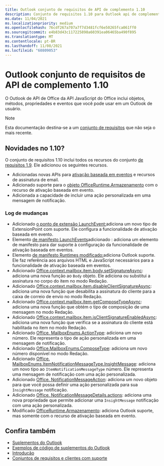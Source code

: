 ```yaml
---
title: Outlook conjunto de requisitos de API de complemento 1.10
description: Conjunto de requisitos 1.10 para Outlook api de complemento.
ms.date: 11/04/2021
ms.localizationpriority: medium
ms.openlocfilehash: 76cdf267a707a7f7d3481fcf6e50265fca061ff0
ms.sourcegitcommit: e4b83d43c117225898a60391ea06465ba490f895
ms.translationtype: MT
ms.contentlocale: pt-BR
ms.lasthandoff: 11/08/2021
ms.locfileid: "60809053"
---
```

# <a name="outlook-add-in-api-requirement-set-110"></a>Outlook conjunto de requisitos de API de complemento 1.10

O Outlook de API de Office da API JavaScript do Office inclui objetos, métodos, propriedades e eventos que você pode usar em um Outlook de usuário.

> [!NOTE]
> Esta documentação destina-se a um [conjunto de requisitos](../../requirement-sets/outlook-api-requirement-sets.md) que não seja o mais recente.

## <a name="whats-new-in-110"></a>Novidades no 1.10?

O conjunto de requisitos 1.10 inclui todos os recursos do conjunto [de requisitos 1.9](../requirement-set-1.9/outlook-requirement-set-1.9.md). Ele adicionou os seguintes recursos.

- Adicionadas novas APIs para [ativação baseada em eventos](../../../outlook/autolaunch.md) e recursos de assinatura de email.
- Adicionado suporte para o [objeto OfficeRuntime.Armazenamento](/javascript/api/office-runtime/officeruntime.storage?view=outlook-js-1.10&preserve-view=true) com o recurso de ativação baseada em evento.
- Adicionada a capacidade de incluir uma ação personalizada em uma mensagem de notificação.

### <a name="change-log"></a>Log de mudanças

- Adicionado [o ponto de extensão LaunchEvent:](../../manifest/extensionpoint.md#launchevent)adiciona um novo tipo de ExtensionPoint com suporte. Ele configura a funcionalidade de ativação baseada em evento.
- Elemento [de manifesto LaunchEvents](../../manifest/launchevents.md)adicionado : adiciona um elemento de manifesto para dar suporte à configuração da funcionalidade de ativação baseada em eventos.
- Elemento [de manifesto Runtimes modificado:](../../manifest/runtimes.md)adiciona Outlook suporte. Ele faz referência aos arquivos HTML e JavaScript necessários para a funcionalidade de ativação baseada em eventos.
- Adicionado [Office.context.mailbox.item.body.setSignatureAsync](/javascript/api/outlook/office.body?view=outlook-js-1.10&preserve-view=true#setSignatureAsync_data__options__callback_): adiciona uma nova função ao `Body` objeto. Ele adiciona ou substitui a assinatura no corpo do item no modo Redação.
- Adicionado [Office.context.mailbox.item.disableClientSignatureAsync](office.context.mailbox.item.md#methods): adiciona uma nova função que desabilita a assinatura do cliente para a caixa de correio de envio no modo Redação.
- Adicionado [Office.context.mailbox.item.getComposeTypeAsync](/javascript/api/outlook/office.messagecompose?view=outlook-js-1.10&preserve-view=true#getComposeTypeAsync_options__callback_): adiciona uma nova função que obtém o tipo de composição de uma mensagem no modo Redação.
- Adicionado [Office.context.mailbox.item.isClientSignatureEnabledAsync](office.context.mailbox.item.md#methods): adiciona uma nova função que verifica se a assinatura do cliente está habilitada no item no modo Redação.
- Adicionado [Office. MailboxEnums.ActionType](/javascript/api/outlook/office.mailboxenums.actiontype?view=outlook-js-1.10&preserve-view=true): adiciona um novo número. Ele representa o tipo de ação personalizada em uma mensagem de notificação.
- Adicionado [Office.MailboxEnums.ComposeType](/javascript/api/outlook/office.mailboxenums.composetype?view=outlook-js-1.10&preserve-view=true): adiciona um novo número disponível no modo Redação.
- Adicionado [Office. MailboxEnums.ItemNotificationMessageType.InsightMessage](/javascript/api/outlook/office.mailboxenums.itemnotificationmessagetype?view=outlook-js-1.10&preserve-view=true): adiciona um novo tipo ao `ItemNotificationMessageType` número. Ele representa uma mensagem de notificação com uma ação personalizada.
- Adicionado [Office. NotificationMessageAction](/javascript/api/outlook/office.notificationmessageaction?view=outlook-js-1.10&preserve-view=true): adiciona um novo objeto para que você possa definir uma ação personalizada para sua `InsightMessage` notificação.
- Adicionado [Office. NotificationMessageDetails.actions](/javascript/api/outlook/office.notificationmessagedetails?view=outlook-js-1.10&preserve-view=true#actions): adiciona uma nova propriedade que permite adicionar uma `InsightMessage` notificação com uma ação personalizada.
- Modificado [OfficeRuntime.Armazenamento](/javascript/api/office-runtime/officeruntime.storage?view=outlook-js-1.10&preserve-view=true): adiciona Outlook suporte, mas somente com o recurso de ativação baseada em evento.

## <a name="see-also"></a>Confira também

- [Suplementos do Outlook](../../../outlook/outlook-add-ins-overview.md)
- [Exemplos de código de suplementos do Outlook](https://developer.microsoft.com/outlook/gallery/?filterBy=Outlook,Samples,Add-ins)
- [Introdução](../../../quickstarts/outlook-quickstart.md)
- [Conjuntos de requisitos e clientes com suporte](../../requirement-sets/outlook-api-requirement-sets.md)

